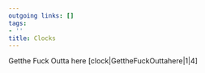 ```yaml
---
outgoing links: []
tags:
- ''
title: Clocks
---
```

Getthe Fuck Outta here
[clock|GettheFuckOuttahere|1|4]
